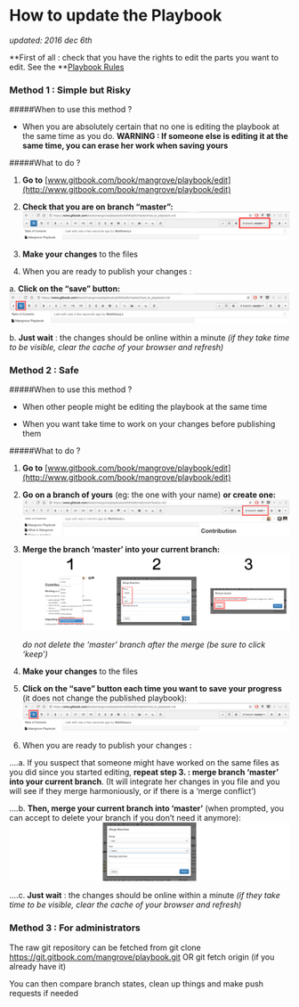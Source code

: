 
# How to update the Playbook

*updated: 2016 dec 6th*


**First of all : check that you have the rights to edit the parts you want to edit. See the **[Playbook Rules](playbook.html)


### Method 1 : Simple but Risky

#####When to use this method ?
* When you are absolutely certain that no one is editing the playbook at the same time as you do.
**WARNING : If someone else is editing it at the same time, you can erase her work when saving yours**


#####What to do ?
1. **Go to** [www.gitbook.com/book/mangrove/playbook/edit](http://www.gitbook.com/book/mangrove/playbook/edit)

2. **Check that you are on branch “master”:**  ![](1a.png)

3. **Make your changes** to the files
 
4. When you are ready to publish your changes :

  a. **Click on the “save” button:** ![](1b.png)
            
  b. **Just wait** : the changes should be online within a minute *(if they take time to be visible, clear the cache of your browser and refresh)*



### Method 2 : Safe ###

#####When to use this method ? 
* When other people might be editing the playbook at the same time

* When you want take time to work on your changes before publishing them


#####What to do ?
1. **Go to** [www.gitbook.com/book/mangrove/playbook/edit](http://www.gitbook.com/book/mangrove/playbook/edit)

2. **Go on a branch of yours** (eg: the one with your name) **or create one:** ![](2a.png)

3. **Merge the branch ‘master’ into your current branch:** ![](3.png)
        
	*do not delete the ‘master’ branch after the merge (be sure to click ‘keep’)*
        
4. **Make your changes** to the files

5. **Click on the “save” button each time you want to save your progress** (it does not change the published playbook): ![](1b.png)
        
6. When you are ready to publish your changes :

  ....a. If you suspect that someone might have worked on the same files as you did since you started editing, **repeat step 3. : merge branch ‘master’ into your current branch**. (It will integrate her changes in you file and you will see if they merge harmoniously, or if there is a ‘merge conflict’)

  ....b. **Then, merge your current branch into ‘master’** (when prompted, you can accept to delete your branch if you don’t need it anymore): ![](4.png)

  ....c. **Just wait** : the changes should be online within a minute *(if they take time to be visible, clear the cache of your browser and refresh)*




### Method 3 : For administrators

The raw git repository can be fetched from
git clone https://git.gitbook.com/mangrove/playbook.git
OR
git fetch origin (if you already have it)

You can then compare branch states, clean up things and make push requests if needed

